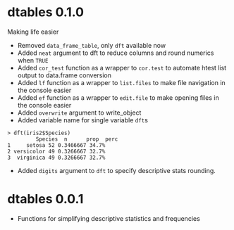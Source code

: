 # dtables 0.1.0

Making life easier

* Removed `data_frame_table`, only `dft` available now
* Added `neat` argument to dft to reduce columns and round numerics when `TRUE`
* Added `cor_test` function as a wrapper to `cor.test` to automate htest list output to data.frame conversion
* Added `lf` function as a wrapper to `list.files` to make file navigation in the console easier
* Added `ef` function as a wrapper to `edit.file` to make opening files in the console easier
* Added `overwrite` argument to write_object
* Added variable name for single variable `dft`s
```
> dft(iris2$Species)
         Species  n      prop  perc
1     setosa 52 0.3466667 34.7%
2 versicolor 49 0.3266667 32.7%
3  virginica 49 0.3266667 32.7%
```
* Added `digits` argument to `dft` to specify descriptive stats rounding.

# dtables 0.0.1 

* Functions for simplifying descriptive statistics and frequencies
